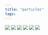 ```yaml
---
title: "particles"
tags: 
---
```


![](https://i.imgur.com/JA5rIYQ.png)
![](https://i.imgur.com/PMj1cWb.png)
![](https://i.imgur.com/lsvCEFz.png)
![](https://i.imgur.com/I4qtXTe.png)
![](https://i.imgur.com/XPH1bKA.png)
![](https://i.imgur.com/TiBWavy.png)

